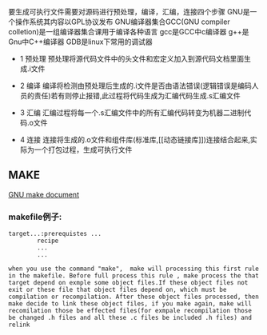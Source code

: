 要生成可执行文件需要对源码进行预处理，编译，汇编，连接四个步骤
GNU是一个操作系统其内容以GPL协议发布
GNU编译器集合GCC(GNU compiler colletion)是一组编译器集合课用于编译各种语言
gcc是GCC中c编译器 g++是Gnu中C++编译器
GDB是linux下常用的调试器


- 1 预处理 
	预处理将源代码文件中的头文件和宏定义加入到源代码文档里面生成.i文件

- 2 编译
	编译将检测由预处理后生成的.i文件是否由语法错误(逻辑错误是编码人员的责任)若有则停止报错,此过程将代码生成为汇编代码生成.s汇编文件

- 3 汇编
	汇编过程将每一个.s汇编文件中的所有汇编代码转变为机器二进制代码.o文件

- 4 连接
	连接将生成的.o文件和组件库(标准库,[[动态链接库]])连接结合起来,实际为一个打包过程，生成可执行文件


## MAKE
[GNU make document](https://www.gnu.org/software/make/manual/make.html#Reading)

### makefile例子:
	target...:prerequistes ...
	        recipe
	        ...
	        ...

	when you use the command "make",  make will processing this first rule in the makefile. Before full process this rule , make process the that target depend on exmple some object files.If these object files not exit or these file that object files depend on, which must be compilation or recompilation. After these object files processed, then make decide to link these object files, if you make again, make will recomilation those be effected files(for exmpale recompilation those be changed .h files and all these .c files be included .h files) and relink